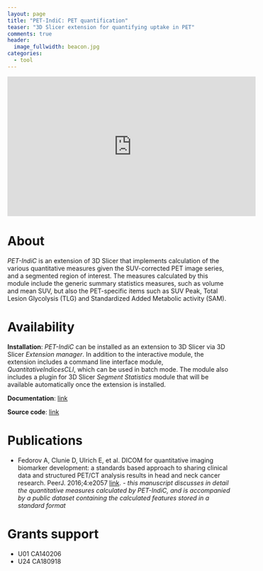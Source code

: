 ```yaml
---
layout: page
title: "PET-IndiC: PET quantification"
teaser: "3D Slicer extension for quantifying uptake in PET"
comments: true
header:
  image_fullwidth: beacon.jpg
categories:
  - tool
---
```


<iframe width="560" height="315" src="https://www.youtube.com/embed/_JXxFSa_vzc?rel=0" frameborder="0" allow="autoplay; encrypted-media" allowfullscreen></iframe>

# About

_PET-IndiC_ is an extension of 3D Slicer that implements calculation of the various quantitative measures given the SUV-corrected PET image series, and a segmented region of interest. The measures calculated by this module include the generic summary statistics measures, such as volume and mean SUV, but also the PET-specific items such as SUV Peak, Total Lesion Glycolysis (TLG) and Standardized Added Metabolic activity (SAM).

# Availability

**Installation**: _PET-IndiC_ can be installed as an extension to 3D Slicer via 3D Slicer _Extension manager_. In addition to the interactive module, the extension includes a command line interface module, _QuantitativeIndicesCLI_, which can be used in batch mode. The module also includes a plugin for 3D Slicer _Segment Statistics_ module that will be available automatically once the extension is installed.

**Documentation**: [link](https://www.slicer.org/wiki/Documentation/Nightly/Extensions/PET-IndiC)

**Source code**: [link](https://github.com/QIICR/PET-IndiC)

# Publications

* Fedorov A, Clunie D, Ulrich E, et al. DICOM for quantitative imaging biomarker development: a standards based approach to sharing clinical data and structured PET/CT analysis results in head and neck cancer research. PeerJ. 2016;4:e2057 [link](http://dx.doi.org/10.7717/peerj.2057). - _this manuscript discusses in detail the quantitative measures calculated by PET-IndiC, and is accompanied by a public dataset containing the calculated features stored in a standard format_

# Grants support

* U01 CA140206
* U24 CA180918
